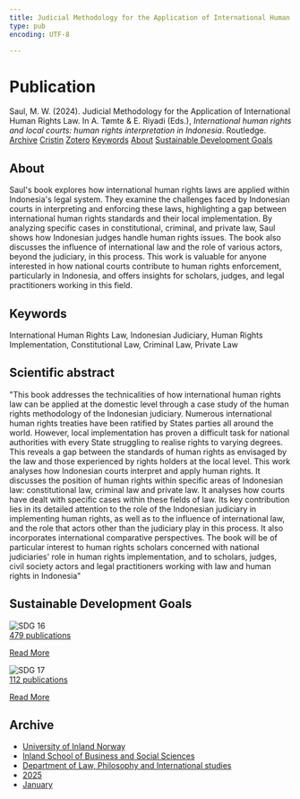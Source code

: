 ```yaml
---
title: Judicial Methodology for the Application of International Human Rights Law
type: pub
encoding: UTF-8

---
```

<h1>Publication</h1>
<article id="csl-bib-container-NF45UFWG" class="csl-bib-container">
  <div class="csl-bib-body"> <div class="csl-entry">Saul, M. W. (2024). Judicial Methodology for the Application of International Human Rights Law. In A. Tømte &#38; E. Riyadi (Eds.), <i>International human rights and local courts: human rights interpretation in Indonesia</i>. Routledge.</div> </div>
  <div class="csl-bib-buttons">
    <a href="#taxonomy-article-NF45UFWG" alt="archive" class="csl-bib-button">Archive</a>
    <a href="https://app.cristin.no/results/show.jsf?id=2336820" alt="Cristin" class="csl-bib-button">Cristin</a>
    <a href="http://zotero.org/groups/5881554/items/NF45UFWG" alt="Zotero" class="csl-bib-button">Zotero</a>
    <a href="#keywords-article-NF45UFWG" alt="keywords" class="csl-bib-button">Keywords</a>
    <a href="#about-article-NF45UFWG" alt="about_pub" class="csl-bib-button">About</a>
    <a href="#sdg-article-NF45UFWG" alt="sdg" class="csl-bib-button">Sustainable Development Goals</a>
  </div>
  <div id="csl-bib-meta-container-NF45UFWG"></div>
</article>
<div id="csl-bib-meta-NF45UFWG" class="csl-bib-meta">
  <article id="about-article-NF45UFWG" class="about_pub-article">
    <h1>About</h1>
    Saul's book explores how international human rights laws are applied within Indonesia's legal system. They examine the challenges faced by Indonesian courts in interpreting and enforcing these laws, highlighting a gap between international human rights standards and their local implementation. By analyzing specific cases in constitutional, criminal, and private law, Saul shows how Indonesian judges handle human rights issues. The book also discusses the influence of international law and the role of various actors, beyond the judiciary, in this process. This work is valuable for anyone interested in how national courts contribute to human rights enforcement, particularly in Indonesia, and offers insights for scholars, judges, and legal practitioners working in this field.
  </article>
  <article id="keywords-article-NF45UFWG" class="keywords-article">
    <h1>Keywords</h1>
    International Human Rights Law, Indonesian Judiciary, Human Rights Implementation, Constitutional Law, Criminal Law, Private Law
  </article>
  <article id="abstract-article-NF45UFWG" class="abstract-article">
    <h1>Scientific abstract</h1>
    "This book addresses the technicalities of how international human rights law can be applied at the domestic level through a case study of the human rights methodology of the Indonesian judiciary. Numerous international human rights treaties have been ratified by States parties all around the world. However, local implementation has proven a difficult task for national authorities with every State struggling to realise rights to varying degrees. This reveals a gap between the standards of human rights as envisaged by the law and those experienced by rights holders at the local level. This work analyses how Indonesian courts interpret and apply human rights. It discusses the position of human rights within specific areas of Indonesian law: constitutional law, criminal law and private law. It analyses how courts have dealt with specific cases within these fields of law. Its key contribution lies in its detailed attention to the role of the Indonesian judiciary in implementing human rights, as well as to the influence of international law, and the role that actors other than the judiciary play in this process. It also incorporates international comparative perspectives. The book will be of particular interest to human rights scholars concerned with national judiciaries' role in human rights implementation, and to scholars, judges, civil society actors and legal practitioners working with law and human rights in Indonesia"
  </article>
  <article id="sdg-article-NF45UFWG" class="sdg-article">
    <h1>Sustainable Development Goals</h1>
    <div class="sdg-container"><div id="sdg16" class="sdg">
        <img src="{{< params subfolder >}}images/sdg/sdg16_en.png" class="image" alt="SDG 16">
        <div class="sdg-overlay">
          <a href="{{< params subfolder >}}en/archive/?sdg=16#archive" class="sdg-publication-count"><span>479</span> publications</a>
          <p><a href="https://sdgs.un.org/goals/goal16" class="sdg-read-more">Read More</a></p>
        </div>
      </div> <div id="sdg17" class="sdg">
        <img src="{{< params subfolder >}}images/sdg/sdg17_en.png" class="image" alt="SDG 17">
        <div class="sdg-overlay">
          <a href="{{< params subfolder >}}en/archive/?sdg=17#archive" class="sdg-publication-count"><span>112</span> publications</a>
          <p><a href="https://sdgs.un.org/goals/goal17" class="sdg-read-more">Read More</a></p>
        </div>
      </div></div>
  </article>
  <article id="taxonomy-article-NF45UFWG" class="taxonomy-article">
    <h1>Archive</h1>
    <ul>
      <li><a href="{{< params subfolder >}}en/archive/?key=3DCRN523">University of Inland Norway</a></li>
      <li><a href="{{< params subfolder >}}en/archive/?key=DU8Q9LN9">Inland School of Business and Social Sciences</a></li>
      <li><a href="{{< params subfolder >}}en/archive/?key=ITYAG68H">Department of Law, Philosophy and International studies</a></li>
      <li><a href="{{< params subfolder >}}en/archive/?key=5MXSAE5D">2025</a></li>
      <li><a href="{{< params subfolder >}}en/archive/?key=M68KA7ZT">January</a></li>
    </ul>
  </article>
</div>
